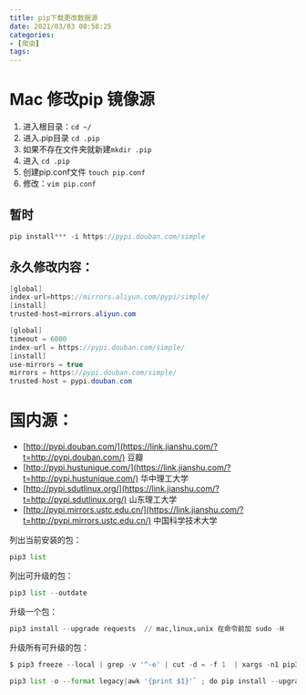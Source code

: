 ```yaml
---
title: pip下载更改数据源
date: 2021/03/03 08:58:25
categories:
- [爬虫]
tags:
---
```






# Mac 修改pip 镜像源

1. 进入根目录：`cd ~/`
2. 进入.pip目录 `cd .pip`
3. 如果不存在文件夹就新建`mkdir .pip`
4. 进入 `cd .pip`
5. 创建pip.conf文件 `touch pip.conf`
6. 修改：`vim pip.conf`

## 暂时

```cpp
pip install*** -i https://pypi.douban.com/simple
```

## 永久修改内容：

```csharp
[global]
index-url=https://mirrors.aliyun.com/pypi/simple/
[install]
trusted-host=mirrors.aliyun.com
```



```csharp
[global]
timeout = 6000
index-url = https://pypi.douban.com/simple/ 
[install]
use-mirrors = true
mirrors = https://pypi.douban.com/simple/ 
trusted-host = pypi.douban.com
```

# 国内源：

- [http://pypi.douban.com/](https://link.jianshu.com/?t=http://pypi.douban.com/) 豆瓣
- [http://pypi.hustunique.com/](https://link.jianshu.com/?t=http://pypi.hustunique.com/) 华中理工大学
- [http://pypi.sdutlinux.org/](https://link.jianshu.com/?t=http://pypi.sdutlinux.org/) 山东理工大学
- [http://pypi.mirrors.ustc.edu.cn/](https://link.jianshu.com/?t=http://pypi.mirrors.ustc.edu.cn/) 中国科学技术大学

列出当前安装的包：

```python
pip3 list
```

列出可升级的包：

```python
pip3 list --outdate
```

升级一个包：

```python
pip3 install --upgrade requests  // mac,linux,unix 在命令前加 sudo -H
```

升级所有可升级的包：

```python
$ pip3 freeze --local | grep -v '^-e' | cut -d = -f 1  | xargs -n1 pip3 install -U
```

```python
pip3 list -o --format legacy|awk '{print $1}'` ; do pip install --upgrade $i; done
```